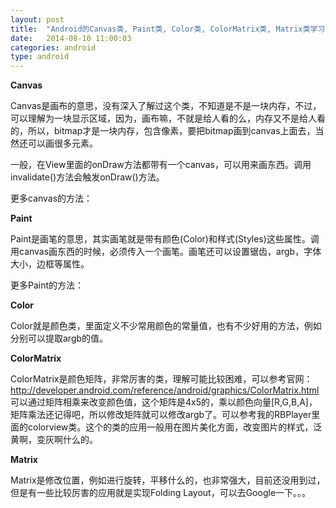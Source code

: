 ```yaml
---
layout: post
title:  "Android的Canvas类, Paint类, Color类, ColorMatrix类, Matrix类学习笔记!"
date:   2014-08-10 11:00:03
categories: android
type: android
---
```


**Canvas**

Canvas是画布的意思，没有深入了解过这个类，不知道是不是一块内存，不过，可以理解为一块显示区域，因为，画布嘛，不就是给人看的么，内存又不是给人看的，所以，bitmap才是一块内存，包含像素，要把bitmap画到canvas上面去，当然还可以画很多元素。

一般，在View里面的onDraw方法都带有一个canvas，可以用来画东西。调用invalidate()方法会触发onDraw()方法。

更多canvas的方法：

**Paint**

Paint是画笔的意思，其实画笔就是带有颜色(Color)和样式(Styles)这些属性。调用canvas画东西的时候，必须传入一个画笔。画笔还可以设置锯齿，argb，字体大小，边框等属性。

更多Paint的方法：

**Color**

Color就是颜色类，里面定义不少常用颜色的常量值，也有不少好用的方法，例如分别可以提取argb的值。

**ColorMatrix**

ColorMatrix是颜色矩阵，非常厉害的类，理解可能比较困难，可以参考官网：  
http://developer.android.com/reference/android/graphics/ColorMatrix.html   
可以通过矩阵相乘来改变颜色值，这个矩阵是4x5的，乘以颜色向量[R,G,B,A]，矩阵乘法还记得吧，所以修改矩阵就可以修改argb了。可以参考我的RBPlayer里面的colorview类。这个的类的应用一般用在图片美化方面，改变图片的样式，泛黄啊，变灰啊什么的。

**Matrix**

Matrix是修改位置，例如进行旋转，平移什么的，也非常强大，目前还没用到过，但是有一些比较厉害的应用就是实现Folding Layout，可以去Google一下。。。
